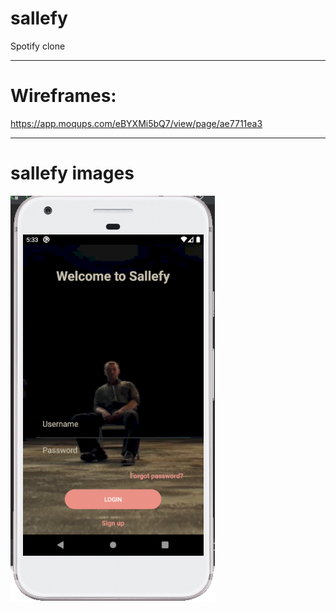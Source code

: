 # sallefy 
Spotify clone
_____________________________________________________________

# Wireframes:
https://app.moqups.com/eBYXMi5bQ7/view/page/ae7711ea3
_____________________________________________________________

# sallefy images

![alt text](https://github.com/AlexLopezDevelop/sallefy/blob/master/app/images/1.PNG)


